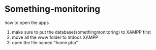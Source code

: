 # Something-monitoring
how to open the apps
1. make sure to put the database(somethingmonitoring) to XAMPP first
2. move all the www folder to htdocs XAMPP
3. open the file named "home.php"
